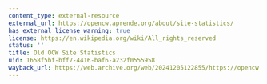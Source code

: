 ```yaml
---
content_type: external-resource
external_url: https://opencw.aprende.org/about/site-statistics/
has_external_license_warning: true
license: https://en.wikipedia.org/wiki/All_rights_reserved
status: ''
title: Old OCW Site Statistics
uid: 1658f5bf-bff7-4416-baf6-a232f0555958
wayback_url: https://web.archive.org/web/20241205122855/https://opencw.aprende.org/about/site-statistics/
---
```

